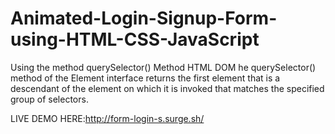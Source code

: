 # Animated-Login-Signup-Form-using-HTML-CSS-JavaScript

Using the method  querySelector() Method
HTML DOM he querySelector() method of the Element interface returns the first element that is a descendant of the element on which it is invoked that matches the specified group of selectors.

LIVE DEMO HERE:http://form-login-s.surge.sh/
